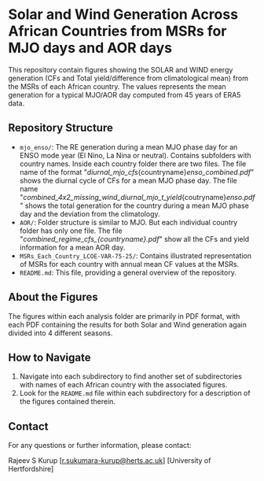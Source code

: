 # Solar and Wind Generation Across African Countries from MSRs for MJO days and AOR days

This repository contain figures showing the SOLAR and WIND energy generation (CFs and Total yield/difference from climatological mean) from the MSRs of each African country. The values represents the mean generation for a typical MJO/AOR day computed from 45 years of ERA5 data.

## Repository Structure

* `mjo_enso/`: The RE generation during a mean MJO phase day for an ENSO mode year (El Nino, La Nina or neutral). Contains subfolders with country names. Inside each country folder there are two files. The file name of the format "_diurnal_mjo_cfs_{countryname}_enso_combined.pdf_" shows the diurnal cycle of CFs for a mean MJO phase day. The file name "_combined_4x2_missing_wind_diurnal_mjo_t_yield_{coutryname}_enso.pdf_" shows the total generation for the country during a mean MJO phase day and the deviation from the climatology.
* `AOR/`: Folder structure is similar to MJO. But each individual country folder has only one file. The file "*combined_regime_cfs_{countryname}.pdf*" show all the CFs and yield information for a mean AOR day.
* `MSRs_Each_Country_LCOE-VAR-75-25/`: Contains illustrated representation of MSRs for each country with annual mean CF values at the MSRs.
* `README.md`: This file, providing a general overview of the repository.

## About the Figures

The figures within each analysis folder are primarily in PDF format, with each PDF containing the results for both Solar and Wind generation again divided into 4 different seasons.

## How to Navigate

1.  Navigate into each  subdirectory to find another set of subdirectories with names of each African country with the associated figures.
2.  Look for the `README.md` file within each subdirectory for a description of the figures contained therein.

## Contact

For any questions or further information, please contact:

Rajeev S Kurup
[r.sukumara-kurup@herts.ac.uk]
[University of Hertfordshire]
